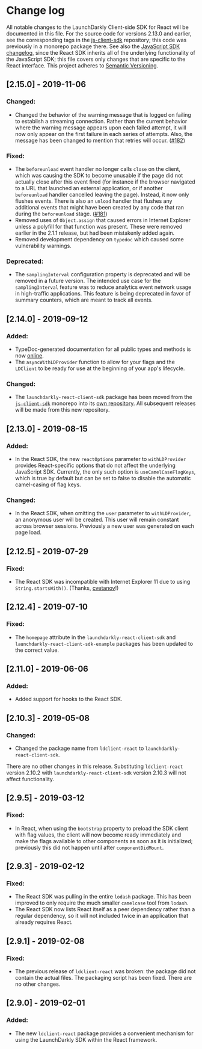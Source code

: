 # Change log

All notable changes to the LaunchDarkly Client-side SDK for React will be documented in this file. For the source code for versions 2.13.0 and earlier, see the corresponding tags in the [js-client-sdk](https://github.com/launchdarkly/js-client-sdk) repository; this code was previously in a monorepo package there. See also the [JavaScript SDK changelog](https://github.com/launchdarkly/js-client-sdk/blob/master/CHANGELOG.md), since the React SDK inherits all of the underlying functionality of the JavaScript SDK; this file covers only changes that are specific to the React interface. This project adheres to [Semantic Versioning](http://semver.org).

## [2.15.0] - 2019-11-06
### Changed:
- Changed the behavior of the warning message that is logged on failing to establish a streaming connection. Rather than the current behavior where the warning message appears upon each failed attempt, it will now only appear on the first failure in each series of attempts. Also, the message has been changed to mention that retries will occur. ([#182](https://github.com/launchdarkly/js-client-sdk/issues/182))

### Fixed:
- The `beforeunload` event handler no longer calls `close` on the client, which was causing the SDK to become unusable if the page did not actually close after this event fired (for instance if the browser navigated to a URL that launched an external application, or if another `beforeunload` handler cancelled leaving the page). Instead, it now only flushes events. There is also an `unload` handler that flushes any additional events that might have been created by any code that ran during the `beforeunload` stage. ([#181](https://github.com/launchdarkly/js-client-sdk/issues/181))
- Removed uses of `Object.assign` that caused errors in Internet Explorer unless a polyfill for that function was present. These were removed earlier in the 2.1.1 release, but had been mistakenly added again.
- Removed development dependency on `typedoc` which caused some vulnerability warnings.

### Deprecated:
- The `samplingInterval` configuration property is deprecated and will be removed in a future version. The intended use case for the `samplingInterval` feature was to reduce analytics event network usage in high-traffic applications. This feature is being deprecated in favor of summary counters, which are meant to track all events.


## [2.14.0] - 2019-09-12
### Added:
- TypeDoc-generated documentation for all public types and methods is now [online](https://launchdarkly.github.io/react-client-sdk/).
- The `asyncWithLDProvider` function to allow for your flags and the `LDClient` to be ready for use at the beginning of your app's lifecycle.

### Changed:
- The `launchdarkly-react-client-sdk` package has been moved from the [`js-client-sdk`](https://github.com/launchdarkly/js-client-sdk) monorepo into its [own repository](https://github.com/launchdarkly/react-client-sdk). All subsequent releases will be made from this new repository.

## [2.13.0] - 2019-08-15
### Added:
- In the React SDK, the new `reactOptions` parameter to `withLDProvider` provides React-specific options that do not affect the underlying JavaScript SDK. Currently, the only such option is `useCamelCaseFlagKeys`, which is true by default but can be set to false to disable the automatic camel-casing of flag keys.
 
### Changed:
- In the React SDK, when omitting the `user` parameter to `withLDProvider`, an anonymous user will be created. This user will remain constant across browser sessions. Previously a new user was generated on each page load.

## [2.12.5] - 2019-07-29 
### Fixed:
- The React SDK was incompatible with Internet Explorer 11 due to using `String.startsWith()`. (Thanks, [cvetanov](https://github.com/launchdarkly/js-client-sdk/pull/169)!)

## [2.12.4] - 2019-07-10
### Fixed:
- The `homepage` attribute in the `launchdarkly-react-client-sdk` and `launchdarkly-react-client-sdk-example` packages has been updated to the correct value.

## [2.11.0] - 2019-06-06
### Added:
- Added support for hooks to the React SDK.

## [2.10.3] - 2019-05-08 
### Changed:
- Changed the package name from `ldclient-react` to `launchdarkly-react-client-sdk`.
 
There are no other changes in this release. Substituting `ldclient-react` version 2.10.2 with `launchdarkly-react-client-sdk` version 2.10.3 will not affect functionality.

## [2.9.5] - 2019-03-12
### Fixed:
- In React, when using the `bootstrap` property to preload the SDK client with flag values, the client will now become ready immediately and make the flags available to other components as soon as it is initialized; previously this did not happen until after `componentDidMount`.

## [2.9.3] - 2019-02-12
### Fixed:
- The React SDK was pulling in the entire `lodash` package. This has been improved to only require the much smaller `camelcase` tool from `lodash`.
- The React SDK now lists React itself as a peer dependency rather than a regular dependency, so it will not included twice in an application that already requires React.

## [2.9.1] - 2019-02-08
### Fixed:
- The previous release of `ldclient-react` was broken: the package did not contain the actual files. The packaging script has been fixed. There are no other changes.

## [2.9.0] - 2019-02-01
### Added:
- The new `ldclient-react` package provides a convenient mechanism for using the LaunchDarkly SDK within the React framework.
